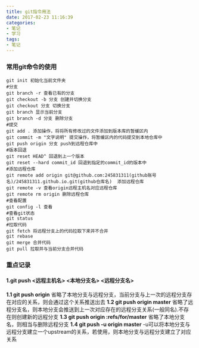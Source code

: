 ```yaml
---
title: git指令用法
date: 2017-02-23 11:16:39
categories: 
- 笔记
- 学习
tags:
- 笔记
---
```


### 常用git命令的使用
```github
git init 初始化当前文件夹
#分支
git branch -r 查看已有的分支
git checkout -b 分支 创建并切换分支
git checkout 分支 切换分支
git branch 显示当前分支
git branch -d 分支 删除分支
#提交
git add . 添加操作，将将所有修改过的文件添加到版本库的暂缓区内
git commit -m "文字说明" 提交操作，将暂缓区内的代码提交到本地仓库中
git push origin 分支 push到远程仓库中
#版本回退
git reset HEAD^ 回退到上一个版本
git reset --hard commit_id 回退到指定的commit_id的版本中
#添加远程仓库
git remote add origin git@github.com:245831311(github账号名)/245831311.github.io.git(github仓库名)  添加远程仓库
git remote -v 查看origin远程主机名对应远程仓库
git remote rm origin 删除远程仓库
#查看配置
git config -l 查看
#查看git状态
git status
#拉取代码
git fetch 将远程分支上的代码拉取下来并不合并
git rebase
git merge 合并代码
git pull 拉取并与当前分支合并代码
```

### 重点记录
#### 1.git push <远程主机名> <本地分支名>  <远程分支名>
__1.1 git push origin__
 省略了本地分支与远程分支，当前分支与上一次的远程分支存在对应的关系，则会通过这个关系推送出去
__1.2 git push origin master__
 省略了远程分支名，则本地分支会推送到上一次对应存在的远程分支关系(一般同名).不存在则创建新的远程分支
__1.3 git push origin :refs/for/master__
 省略了本地分支名，则相当与删除远程分支
__1.4 git push -u origin master__
-u可以将本地分支与远程分支建立一个upstream的关系，若使用，则本地分支与远程分支建立了对应关系





